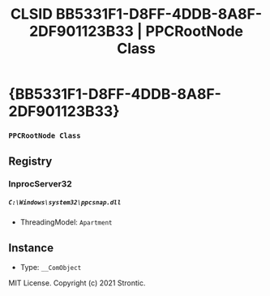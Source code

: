 ﻿---
title: "CLSID BB5331F1-D8FF-4DDB-8A8F-2DF901123B33 | PPCRootNode Class"
excerpt: What is COM-Object CLSID BB5331F1-D8FF-4DDB-8A8F-2DF901123B33?
---

# {BB5331F1-D8FF-4DDB-8A8F-2DF901123B33}

### `PPCRootNode Class`

## Registry


### InprocServer32

##### `C:\Windows\system32\ppcsnap.dll`
* ThreadingModel: `Apartment`

## Instance

* Type: `__ComObject`

MIT License. Copyright (c) 2021 Strontic.


